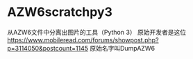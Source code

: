 # AZW6scratchpy3
从AZW6文件中分离出图片的工具（Python 3）
原始开发者是这位 https://www.mobileread.com/forums/showpost.php?p=3114050&postcount=1145 
原始名字叫DumpAZW6
